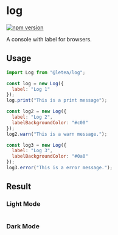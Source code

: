 # log

[![npm version](https://badge.fury.io/js/%40letea%2Flog.svg)](https://badge.fury.io/js/%40letea%2Flog)

A console with label for browsers.

## Usage

```js
import Log from "@letea/log";

const log = new Log({
  label: "Log 1"
});
log.print("This is a print message");

const log2 = new Log({
  label: "Log 2",
  labelBackgroundColor: "#c00"
});
log2.warn("This is a warn message.");

const log3 = new Log({
  label: "Log 3",
  labelBackgroundColor: "#0a0"
});
log3.error("This is a error message.");
````

## Result

### Light Mode

<img src="https://i.imgur.com/RJ91r0r.png" alt="" /> 

### Dark Mode

<img src="https://i.imgur.com/BYhrVY0.png" alt="" /> 

